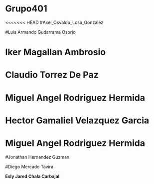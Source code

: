 # Grupo401
<<<<<<< HEAD
#Axel_Osvaldo_Losa_Gonzalez

#Luis Armando Gudarrama Osorio

# Iker Magallan Ambrosio

# Claudio Torrez De Paz

# Miguel Angel Rodriguez Hermida

# Hector Gamaliel Velazquez Garcia

# Miguel Angel Rodriguez Hermida

#Jonathan Hernandez Guzman

#Diego Mercado Tavira

**Esly Jared Chala Carbajal**
